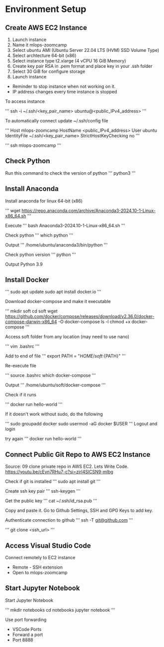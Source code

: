 # Environment Setup

## Create AWS EC2 Instance

1. Launch instance
2. Name it mlops-zoomcamp
3. Select ubuntu AMI (Ubuntu Server 22.04 LTS (HVM) SSD Volume Type)
4. Select archtecture 64-bit (x86)
5. Select instance type t2.xlarge (4 vCPU 16 GiB Memory)
6. Create key pair RSA in .pem format and place key in your .ssh folder
7. Select 30 GiB for configure storage
8. Launch instance

* Reminder to stop instance when not working on it.
* IP address changes every time instance is stopped

To access instance

'''
ssh -i ~/.ssh/<key_pair_name> ubuntu@<public_IPv4_address>
'''

To automatically connect update ~/.ssh/config file

'''
Host mlops-zoomcamp
    HostName <public_IPv4_address>
    User ubuntu
    IdentityFile ~/.ssh/<key_pair_name>
    StrictHostKeyChecking no
'''

'''
ssh mlops-zoomcamp
'''

## Check Python

Run this command to check the version of python
'''
python3
'''

## Install Anaconda

Install anaconda for linux 64-bit (x86)

'''
wget https://repo.anaconda.com/archive/Anaconda3-2024.10-1-Linux-x86_64.sh
'''

Execute
'''
bash Anaconda3-2024.10-1-Linux-x86_64.sh
'''

Check python
'''
which python
'''

Output
'''
/home/ubuntu/anaconda3/bin/python
'''

Check python version
'''
python
'''

Output Python 3.9

## Install Docker

'''
sudo apt update
sudo apt install docker.io
'''

Download docker-compose and make it executable

'''
mkdir soft
cd soft
wget https://github.com/docker/compose/releases/download/v2.36.0/docker-compose-darwin-x86_64 -O docker-compose
ls -l
chmod +x docker-compose
'''

Access soft folder from any location (may need to use nano)

'''
vim .bashrc
'''

Add to end of file
'''
export PATH = "${HOME}/soft:${PATH}"
'''

Re-execute file

'''
source .bashrc
which docker-compose
'''

Output
'''
/home/ubuntu/soft/docker-compose
'''

Check if it runs

'''
docker run hello-world
'''

If it doesn't work without sudo, do the following

'''
sudo groupadd docker
sudo usermod -aG docker $USER
'''
Logout and login

try again
'''
docker run hello-world
'''

## Connect Public Git Repo to AWS EC2 Instance

Source: 09 clone private repo in AWS EC2. Lets Write Code. https://youtu.be/cEyn7RHu7-c?si=zirI4SlCSN9-mlbg

Check if git is installed
'''
sudo apt install git
'''

Create ssh key pair
'''
ssh-keygen
'''

Get the public key
'''
cat ~/.ssh/id_rsa.pub
'''

Copy and paste it. Go to Github Settings, SSH and GPG Keys to add key.

Authenticate connection to github
'''
ssh -T git@github.com
'''

'''
git clone <ssh_url>
'''

## Access Visual Studio Code

Connect remotely to EC2 instance

* Remote - SSH extension
* Open to mlops-zoomcamp

## Start Jupyter Notebook

Start Jupyter Notebook

'''
mkdir notebooks
cd notebooks
jupyter notebook
'''

Use port forwarding

* VSCode Ports
* Forward a port
* Port 8888
